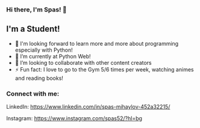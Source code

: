 ### Hi there, I'm Spas! 👋

## I'm a Student!
- 🔭 I'm looking forward to learn more and more about programming especially with Python!
- 🌱 I’m currently at Python Web!
- 👯 I’m looking to collaborate with other content creators
- ⚡ Fun fact: I love to go to the Gym 5/6 times per week, watching animes and reading books!

### Connect with me:
LinkedIn: https://www.linkedin.com/in/spas-mihaylov-452a32215/

Instagram: https://www.instagram.com/spas52/?hl=bg
